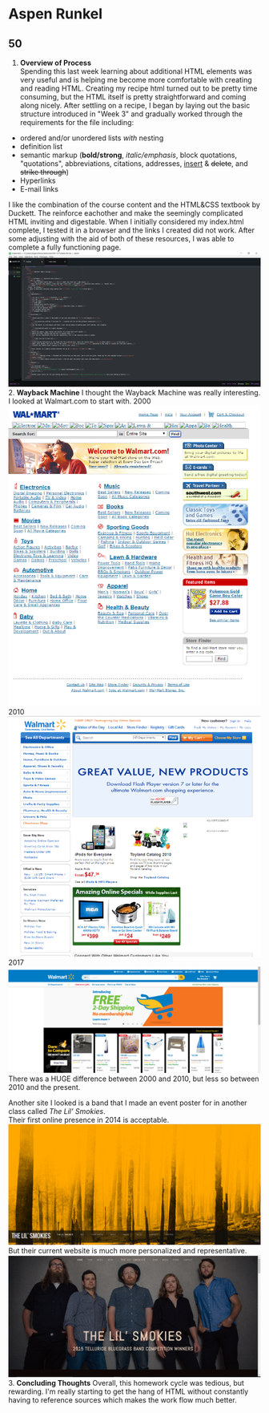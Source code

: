 # Aspen Runkel
## 50

1. **Overview of Process**
</br>Spending this last week learning about additional HTML elements was very useful and is helping me become more comfortable with creating and reading HTML.  Creating my recipe html turned out to be pretty time consuming, but the HTML itself is pretty straightforward and coming along nicely.
After settling on a recipe, I began by laying out the basic structure introduced in "Week 3" and gradually worked through the requirements for the file including:
  - ordered and/or unordered lists *with* nesting
  - definition list
  - semantic markup (**bold/strong**, *italic/emphasis*, block quotations, "quotations", abbreviations, citations, addresses, <ins>insert</ins> & <del>delete</del>, and <s>strike through</s>)
  - Hyperlinks
  - E-mail links

  I like the combination of the course content and the HTML&CSS textbook by Duckett.  The reinforce eachother and make the seemingly complicated HTML inviting and digestable.
When I initially considered my index.html complete, I tested it in a browser and the links I created did not work.  After some adjusting with the aid of both of these resources, I was able to complete a fully functioning page.
![my index editor](index-recipe-screenshot.png)</br>
2.  **Wayback Machine**
I thought the Wayback Machine was really interesting. I looked at Walmart.com to start with.
2000![2000](2000.png)
2010![2010](2010.png)
2017![2017](2017.png)
There was a HUGE difference between 2000 and 2010, but less so between 2010 and the present.

Another site I looked is a band that I made an event poster for in another class called *The Lil' Smokies*. </br>
Their first online presence in 2014 is acceptable. ![2014](2014.png)
But their current website is much more personalized and representative. ![2016](2016.png)
3.  **Concluding Thoughts**
Overall, this homework cycle was tedious, but rewarding.  I'm really starting to get the hang of HTML without constantly having to reference sources which makes the work flow much better.
